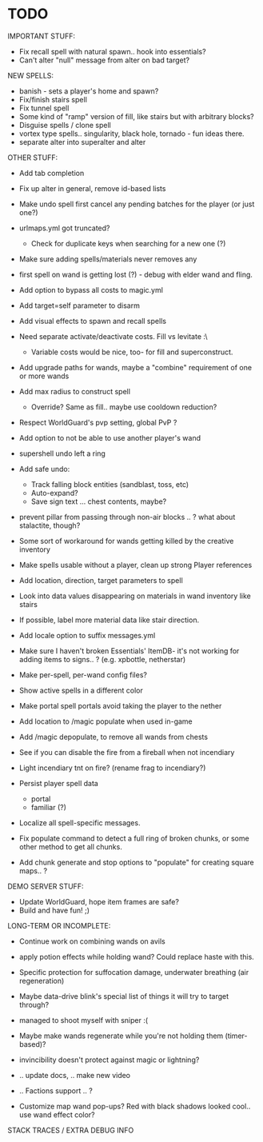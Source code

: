 # TODO

IMPORTANT STUFF:

 - Fix recall spell with natural spawn.. hook into essentials?
 - Can't alter "null" message from alter on bad target?

NEW SPELLS:

 - banish - sets a player's home and spawn?
 - Fix/finish stairs spell
 - Fix tunnel spell
 - Some kind of "ramp" version of fill, like stairs but with arbitrary blocks?
 - Disguise spells / clone spell
 - vortex type spells.. singularity, black hole, tornado - fun ideas there.
 - separate alter into superalter and alter

OTHER STUFF:
 
 - Add tab completion
 
 - Fix up alter in general, remove id-based lists
 - Make undo spell first cancel any pending batches for the player (or just one?)
 - urlmaps.yml got truncated?
   - Check for duplicate keys when searching for a new one (?)
 - Make sure adding spells/materials never removes any
  - first spell on wand is getting lost (?) - debug with elder wand and fling. 
  
 - Add option to bypass all costs to magic.yml
 - Add target=self parameter to disarm
 - Add visual effects to spawn and recall spells
 
 - Need separate activate/deactivate costs. Fill vs levitate :\
   - Variable costs would be nice, too- for fill and superconstruct.
 - Add upgrade paths for wands, maybe a "combine" requirement of one or more wands
 - Add max radius to construct spell
   - Override? Same as fill.. maybe use cooldown reduction?
 - Respect WorldGuard's pvp setting, global PvP ?
 - Add option to not be able to use another player's wand
 - supershell undo left a ring
 - Add safe undo:
   - Track falling block entities (sandblast, toss, etc)
   - Auto-expand?
   - Save sign text ... chest contents, maybe?
 - prevent pillar from passing through non-air blocks .. ? what about stalactite, though?
 - Some sort of workaround for wands getting killed by the creative inventory
 - Make spells usable without a player, clean up strong Player references
 - Add location, direction, target parameters to spell
 - Look into data values disappearing on materials in wand inventory like stairs
 - If possible, label more material data like stair direction.
 - Add locale option to suffix messages.yml
 - Make sure I haven't broken Essentials' ItemDB- it's not working for adding items to signs.. ? (e.g. xpbottle, netherstar)
 
 - Make per-spell, per-wand config files?
 - Show active spells in a different color
 - Make portal spell portals avoid taking the player to the nether
 
 - Add location to /magic populate when used in-game
 - Add /magic depopulate, to remove all wands from chests
 
 - See if you can disable the fire from a fireball when not incendiary
 - Light incendiary tnt on fire? (rename frag to incendiary?)

 - Persist player spell data
   - portal
   - familiar (?)
 - Localize all spell-specific messages.
 
 - Fix populate command to detect a full ring of broken chunks, or some other method to get all chunks.
 - Add chunk generate and stop options to "populate" for creating square maps.. ?

DEMO SERVER STUFF:

 - Update WorldGuard, hope item frames are safe?
 - Build and have fun! ;)

LONG-TERM OR INCOMPLETE:
 
 - Continue work on combining wands on avils
 - apply potion effects while holding wand? Could replace haste with this.
 - Specific protection for suffocation damage, underwater breathing (air regeneration)
 - Maybe data-drive blink's special list of things it will try to target through?
 - managed to shoot myself with sniper :(
 - Maybe make wands regenerate while you're not holding them (timer-based)?

 - invincibility doesn't protect against magic or lightning?
 - .. update docs, .. make new video
 - .. Factions support .. ?

 - Customize map wand pop-ups? Red with black shadows looked cool.. use wand effect color?

STACK TRACES / EXTRA DEBUG INFO



